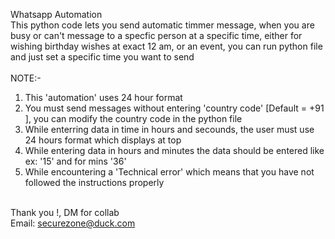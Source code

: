 Whatsapp Automation <br>
This python code lets you send automatic timmer message, when you are busy or can't message to a specfic person at a specific time, either for wishing birthday wishes at exact 12 am, or an event, you can run python file and just set a specific time you want to send <br> 
<BR>
NOTE:- <br>
1. This 'automation' uses 24 hour format <br>
2. You must send messages <underline>without entering 'country code'</underline> [Default = +91 ], you can modify the country code in the python file <br>
3. While enterring data in time in hours and secounds, the user must use 24 hours format which displays at top <br>
4. While entering data in hours and minutes the data should be entered like ex: '15' and for mins '36' <br>
5. While encountering a 'Technical error' which means that you have not followed the instructions properly <br> <br>

Thank you !, DM for collab  <br>
Email: securezone@duck.com
